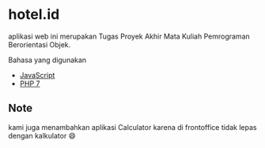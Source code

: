 # hotel.id

aplikasi web ini merupakan Tugas Proyek Akhir Mata Kuliah Pemrograman Berorientasi Objek.

Bahasa yang digunakan

* [JavaScript](http://vanilla-js.com/)
* [PHP 7](https://www.php.net/)

## Note

kami juga menambahkan aplikasi Calculator karena di frontoffice tidak lepas dengan kalkulator :smile: